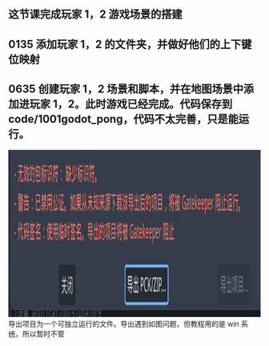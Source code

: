 ## 这节课完成玩家 1，2 游戏场景的搭建

## 0135 添加玩家 1，2 的文件夹，并做好他们的上下键位映射

## 0635 创建玩家 1，2 场景和脚本，并在地图场景中添加进玩家 1，2。此时游戏已经完成。代码保存到 code/1001godot_pong，代码不太完善，只是能运行。

<img src='./img/2023-09-17-22-43-56.png' height=333px></img>  
导出项目为一个可独立运行的文件。导出遇到如图问题，但教程用的是 win 系统，所以暂时不管
